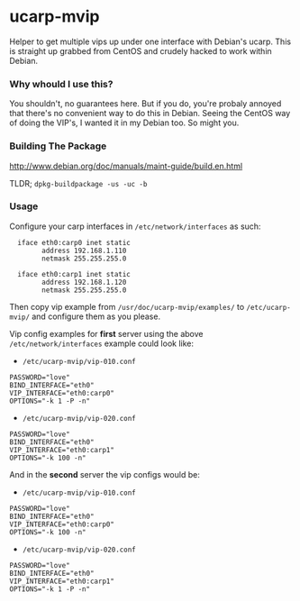 ucarp-mvip
==========

Helper to get multiple vips up under one interface with Debian's ucarp.
This is straight up grabbed from CentOS and crudely hacked to work within
Debian.

### Why whould I use this?
You shouldn't, no guarantees here. But if you do, you're probaly annoyed that
there's no convenient way to do this in Debian. Seeing the CentOS way of doing
the VIP's, I wanted it in my Debian too. So might you.

### Building The Package
http://www.debian.org/doc/manuals/maint-guide/build.en.html

TLDR; `dpkg-buildpackage -us -uc -b`

### Usage

Configure your carp interfaces in `/etc/network/interfaces` as such:

```
  iface eth0:carp0 inet static
        address 192.168.1.110
        netmask 255.255.255.0

  iface eth0:carp1 inet static
        address 192.168.1.120
        netmask 255.255.255.0
```

Then copy vip example from `/usr/doc/ucarp-mvip/examples/` to `/etc/ucarp-mvip/`
and configure them as you please. 

Vip config examples for **first** server using the above `/etc/network/interfaces`
example could look like:
* `/etc/ucarp-mvip/vip-010.conf`

```
PASSWORD="love"
BIND_INTERFACE="eth0"
VIP_INTERFACE="eth0:carp0"
OPTIONS="-k 1 -P -n"
```

* `/etc/ucarp-mvip/vip-020.conf`

```
PASSWORD="love"
BIND_INTERFACE="eth0"
VIP_INTERFACE="eth0:carp1"
OPTIONS="-k 100 -n"
```

And in the **second** server the vip configs would be:

* `/etc/ucarp-mvip/vip-010.conf`

```
PASSWORD="love"
BIND_INTERFACE="eth0"
VIP_INTERFACE="eth0:carp0"
OPTIONS="-k 100 -n"
```

* `/etc/ucarp-mvip/vip-020.conf`

```
PASSWORD="love"
BIND_INTERFACE="eth0"
VIP_INTERFACE="eth0:carp1"
OPTIONS="-k 1 -P -n"
```
